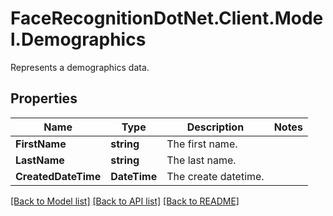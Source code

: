 # FaceRecognitionDotNet.Client.Model.Demographics
Represents a demographics data.
## Properties

Name | Type | Description | Notes
------------ | ------------- | ------------- | -------------
**FirstName** | **string** | The first name. | 
**LastName** | **string** | The last name. | 
**CreatedDateTime** | **DateTime** | The create datetime. | 

[[Back to Model list]](../README.md#documentation-for-models) [[Back to API list]](../README.md#documentation-for-api-endpoints) [[Back to README]](../README.md)

